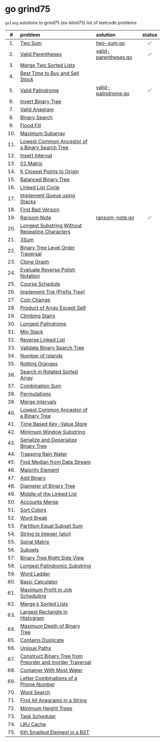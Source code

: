 # go grind75

`golang` solutions to grind75 (ex-blind75) list of leetcode problems

|  #  | problem                                                                                                                                              | solution                                                                                  | status |
| :-: | :--------------------------------------------------------------------------------------------------------------------------------------------------- | :---------------------------------------------------------------------------------------- | :----: |
| 1.  | [Two Sum](https://leetcode.com/problems/two-sum/)                                                                                                    | [two-sum.go](https://github.com/shdq/go-grind75/blob/main/two-sum.go)                     |   ✅   |
| 2.  | [Valid Parentheses](https://leetcode.com/problems/valid-parentheses)                                                                                 | [valid-parentheses.go](https://github.com/shdq/go-grind75/blob/main/valid-parentheses.go) |   ✅   |
| 3.  | [Merge Two Sorted Lists](https://leetcode.com/problems/merge-two-sorted-lists)                                                                       |                                                                                           |        |
| 4.  | [Best Time to Buy and Sell Stock](https://leetcode.com/problems/best-time-to-buy-and-sell-stock)                                                     |                                                                                           |        |
| 5.  | [Valid Palindrome](https://leetcode.com/problems/valid-palindrome)                                                                                   | [valid-palindrome.go](https://github.com/shdq/go-grind75/blob/main/valid-palindrome.go)   |   ✅   |
| 6.  | [Invert Binary Tree](https://leetcode.com/problems/invert-binary-tree)                                                                               |                                                                                           |        |
| 7.  | [Valid Anagram](https://leetcode.com/problems/valid-anagram)                                                                                         |                                                                                           |        |
| 8.  | [Binary Search](https://leetcode.com/problems/binary-search)                                                                                         |                                                                                           |        |
| 9.  | [Flood Fill](https://leetcode.com/problems/flood-fill)                                                                                               |                                                                                           |        |
| 10. | [Maximum Subarray](https://leetcode.com/problems/maximum-subarray)                                                                                   |                                                                                           |        |
| 11. | [Lowest Common Ancestor of a Binary Search Tree](https://leetcode.com/problems/lowest-common-ancestor-of-a-binary-search-tree)                       |                                                                                           |        |
| 12. | [Insert Interval](https://leetcode.com/problems/insert-interval)                                                                                     |                                                                                           |        |
| 13. | [01 Matrix](https://leetcode.com/problems/01-matrix)                                                                                                 |                                                                                           |        |
| 14. | [K Closest Points to Origin](https://leetcode.com/problems/k-closest-points-to-origin)                                                               |                                                                                           |        |
| 15. | [Balanced Binary Tree](https://leetcode.com/problems/balanced-binary-tree)                                                                           |                                                                                           |        |
| 16. | [Linked List Cycle](https://leetcode.com/problems/linked-list-cycle)                                                                                 |                                                                                           |        |
| 17. | [Implement Queue using Stacks](https://leetcode.com/problems/implement-queue-using-stacks)                                                           |                                                                                           |        |
| 18. | [First Bad Version](https://leetcode.com/problems/first-bad-version)                                                                                 |                                                                                           |        |
| 19. | [Ransom Note](https://leetcode.com/problems/ransom-note/)                                                                                            | [ransom-note.go](https://github.com/shdq/go-grind75/blob/main/ransom-note.go)             |   ✅   |
| 20. | [Longest Substring Without Repeating Characters](https://leetcode.com/problems/longest-substring-without-repeating-characters)                       |                                                                                           |        |
| 21. | [3Sum](https://leetcode.com/problems/3sum)                                                                                                           |                                                                                           |        |
| 22. | [Binary Tree Level Order Traversal](https://leetcode.com/problems/binary-tree-level-order-traversal)                                                 |                                                                                           |        |
| 23. | [Clone Graph](https://leetcode.com/problems/clone-graph)                                                                                             |                                                                                           |        |
| 24. | [Evaluate Reverse Polish Notation](https://leetcode.com/problems/evaluate-reverse-polish-notation)                                                   |                                                                                           |        |
| 25. | [Course Schedule](https://leetcode.com/problems/course-schedule)                                                                                     |                                                                                           |        |
| 26. | [Implement Trie (Prefix Tree)](https://leetcode.com/problems/implement-trie-prefix-tree)                                                             |                                                                                           |        |
| 27. | [Coin Change](https://leetcode.com/problems/coin-change)                                                                                             |                                                                                           |        |
| 28. | [Product of Array Except Self](https://leetcode.com/problems/product-of-array-except-self)                                                           |                                                                                           |        |
| 29. | [Climbing Stairs](https://leetcode.com/problems/climbing-stairs)                                                                                     |                                                                                           |        |
| 30. | [Longest Palindrome](https://leetcode.com/problems/longest-palindrome)                                                                               |                                                                                           |        |
| 31. | [Min Stack](https://leetcode.com/problems/min-stack)                                                                                                 |                                                                                           |        |
| 32. | [Reverse Linked List](https://leetcode.com/problems/reverse-linked-list)                                                                             |                                                                                           |        |
| 33. | [Validate Binary Search Tree](https://leetcode.com/problems/validate-binary-search-tree)                                                             |                                                                                           |        |
| 34. | [Number of Islands](https://leetcode.com/problems/number-of-islands)                                                                                 |                                                                                           |        |
| 35. | [Rotting Oranges](https://leetcode.com/problems/rotting-oranges)                                                                                     |                                                                                           |        |
| 36. | [Search in Rotated Sorted Array](https://leetcode.com/problems/search-in-rotated-sorted-array)                                                       |                                                                                           |        |
| 37. | [Combination Sum](https://leetcode.com/problems/combination-sum)                                                                                     |                                                                                           |        |
| 38. | [Permutations](https://leetcode.com/problems/permutations)                                                                                           |                                                                                           |        |
| 39. | [Merge Intervals](https://leetcode.com/problems/merge-intervals)                                                                                     |                                                                                           |        |
| 40. | [Lowest Common Ancestor of a Binary Tree](https://leetcode.com/problems/lowest-common-ancestor-of-a-binary-tree)                                     |                                                                                           |        |
| 41. | [Time Based Key-Value Store](https://leetcode.com/problems/time-based-key-value-store)                                                               |                                                                                           |        |
| 42. | [Minimum Window Substring](https://leetcode.com/problems/minimum-window-substring)                                                                   |                                                                                           |        |
| 43. | [Serialize and Deserialize Binary Tree](https://leetcode.com/problems/serialize-and-deserialize-binary-tree)                                         |                                                                                           |        |
| 44. | [Trapping Rain Water](https://leetcode.com/problems/trapping-rain-water)                                                                             |                                                                                           |        |
| 45. | [Find Median from Data Stream](https://leetcode.com/problems/find-median-from-data-stream)                                                           |                                                                                           |        |
| 46. | [Majority Element](https://leetcode.com/problems/majority-element)                                                                                   |                                                                                           |        |
| 47. | [Add Binary](https://leetcode.com/problems/add-binary)                                                                                               |                                                                                           |        |
| 48. | [Diameter of Binary Tree](https://leetcode.com/problems/diameter-of-binary-tree)                                                                     |                                                                                           |        |
| 49. | [Middle of the Linked List](https://leetcode.com/problems/middle-of-the-linked-list)                                                                 |                                                                                           |        |
| 50. | [Accounts Merge](https://leetcode.com/problems/accounts-merge)                                                                                       |                                                                                           |        |
| 51. | [Sort Colors](https://leetcode.com/problems/sort-colors)                                                                                             |                                                                                           |        |
| 52. | [Word Break](https://leetcode.com/problems/word-break)                                                                                               |                                                                                           |        |
| 53. | [Partition Equal Subset Sum](https://leetcode.com/problems/partition-equal-subset-sum)                                                               |                                                                                           |        |
| 54. | [String to Integer (atoi)](https://leetcode.com/problems/string-to-integer-atoi)                                                                     |                                                                                           |        |
| 55. | [Spiral Matrix](https://leetcode.com/problems/spiral-matrix)                                                                                         |                                                                                           |        |
| 56. | [Subsets](https://leetcode.com/problems/subsets)                                                                                                     |                                                                                           |        |
| 57. | [Binary Tree Right Side View](https://leetcode.com/problems/binary-tree-right-side-view)                                                             |                                                                                           |        |
| 58. | [Longest Palindromic Substring](https://leetcode.com/problems/longest-palindromic-substring)                                                         |                                                                                           |        |
| 59. | [Word Ladder](https://leetcode.com/problems/word-ladder)                                                                                             |                                                                                           |        |
| 60. | [Basic Calculator](https://leetcode.com/problems/basic-calculator)                                                                                   |                                                                                           |        |
| 61. | [Maximum Profit in Job Scheduling](https://leetcode.com/problems/maximum-profit-in-job-scheduling)                                                   |                                                                                           |        |
| 62. | [Merge k Sorted Lists](https://leetcode.com/problems/merge-k-sorted-lists)                                                                           |                                                                                           |        |
| 63. | [Largest Rectangle in Histogram](https://leetcode.com/problems/largest-rectangle-in-histogram)                                                       |                                                                                           |        |
| 64. | [Maximum Depth of Binary Tree](https://leetcode.com/problems/maximum-depth-of-binary-tree)                                                           |                                                                                           |        |
| 65. | [Contains Duplicate](https://leetcode.com/problems/contains-duplicate)                                                                               |                                                                                           |        |
| 66. | [Unique Paths](https://leetcode.com/problems/unique-paths)                                                                                           |                                                                                           |        |
| 67. | [Construct Binary Tree from Preorder and Inorder Traversal](https://leetcode.com/problems/construct-binary-tree-from-preorder-and-inorder-traversal) |                                                                                           |        |
| 68. | [Container With Most Water](https://leetcode.com/problems/container-with-most-water)                                                                 |                                                                                           |        |
| 69. | [Letter Combinations of a Phone Number](https://leetcode.com/problems/letter-combinations-of-a-phone-number)                                         |                                                                                           |        |
| 70. | [Word Search](https://leetcode.com/problems/word-search)                                                                                             |                                                                                           |        |
| 71. | [Find All Anagrams in a String](https://leetcode.com/problems/find-all-anagrams-in-a-string)                                                         |                                                                                           |        |
| 72. | [Minimum Height Trees](https://leetcode.com/problems/minimum-height-trees)                                                                           |                                                                                           |        |
| 73. | [Task Scheduler](https://leetcode.com/problems/task-scheduler)                                                                                       |                                                                                           |        |
| 74. | [LRU Cache](https://leetcode.com/problems/lru-cache)                                                                                                 |                                                                                           |        |
| 75. | [Kth Smallest Element in a BST](https://leetcode.com/problems/kth-smallest-element-in-a-bst)                                                         |                                                                                           |        |

